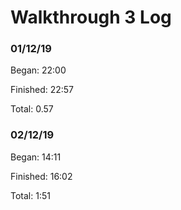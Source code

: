 # Walkthrough 3 Log

### 01/12/19

Began: 22:00

Finished: 22:57

Total: 0.57

### 02/12/19

Began: 14:11

Finished: 16:02

Total: 1:51
